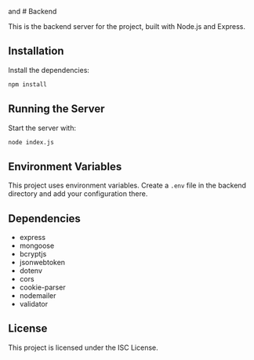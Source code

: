and # Backend

This is the backend server for the project, built with Node.js and Express.

## Installation

Install the dependencies:

```bash
npm install
```

## Running the Server

Start the server with:

```bash
node index.js
```

## Environment Variables

This project uses environment variables. Create a `.env` file in the backend directory and add your configuration there.

## Dependencies

- express
- mongoose
- bcryptjs
- jsonwebtoken
- dotenv
- cors
- cookie-parser
- nodemailer
- validator

## License

This project is licensed under the ISC License.
